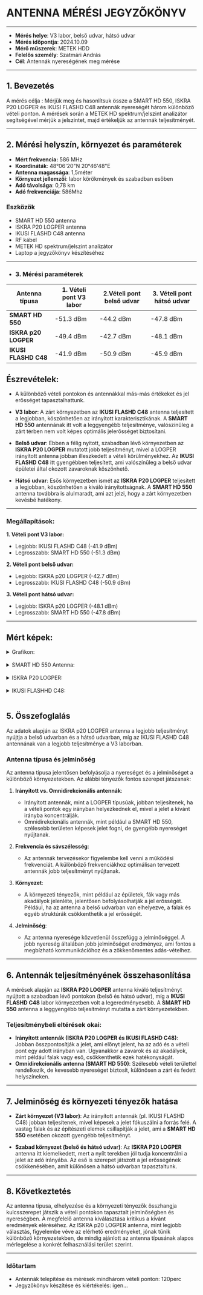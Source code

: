 # ANTENNA MÉRÉSI JEGYZŐKÖNYV
---
- **Mérés helye**: V3 labor, belső udvar, hátsó udvar
- **Mérés időpontja**: 2024.10.09
- **Mérő műszerek**:  METEK HDD
- **Felelős személy**: Szatmári András
- **Cél**: Antennák nyereségének meg mérése
---

## 1. **Bevezetés**
A mérés célja :
Mérjük meg és hasonlítsuk össze a SMART HD 550, ISKRA P20 LOGPER és IKUSI FLASHD C48 antennák nyereségét három különböző vételi ponton. A mérések során a METEK HD spektrum/jelszint analizátor segítségével mérjük a jelszintet, majd értékeljük az antennák teljesítményét.

---

## 2. **Mérési helyszín, környezet és paraméterek**

- **Mért frekvencia:** 586 MHz
- **Koordináták**: 48°06'20"N 20°46'48"E
- **Antenna magassága**: 1,5méter
- **Környezet jellemzői**: labor körökmények és szabadban esőben
- **Adó távolsága**: 0,78 km
- **Adó frekvenciája**: 586Mhz

### Eszközök
- SMART HD 550 antenna
- ISKRA P20 LOGPER antenna
- IKUSI FLASHD C48 antenna
- RF kábel
- METEK HD spektrum/jelszint analizátor
- Laptop a jegyzőkönyv készítéséhez

---

- ### 3. **Mérési paraméterek**


| Antenna típusa |1. Vételi pont V3 labor |2.Vételi pont belső udvar | 3. Vételi pont hátsó udvar|
|-----------------------|-------------|-----------|------------|
| **SMART HD 550**      | -51.3 dBm   | -44.2 dBm | -47.8 dBm  |
| **ISKRA p20 LOGPER**  | -49.4 dBm   | -42.7 dBm | -48.1 dBm  |
| **IKUSI FLASHD C48**  | -41.9 dBm   | -50.9 dBm | -45.9 dBm  |

## Észrevételek:
- A különböző vételi pontokon és antennákkal más-más értékeket és jel erősséget tapasztalhattunk.
  
- **V3 labor**: A zárt környezetben az **IKUSI FLASHD C48** antenna teljesített a legjobban, köszönhetően az irányított karakterisztikának. A **SMART HD 550** antennának itt volt a leggyengébb teljesítménye, valószínűleg a zárt térben nem volt képes optimális jelerősséget biztosítani.
  
- **Belső udvar**: Ebben a félig nyitott, szabadban lévő környezetben az **ISKRA P20 LOGPER** mutatott jobb teljesítményt, mivel a LOGPER irányított antenna jobban illeszkedett a vételi körülményekhez. Az **IKUSI FLASHD C48** itt gyengébben teljesített, ami valószínűleg a belső udvar épületei által okozott zavaroknak köszönhető.

- **Hátsó udvar**:  Esős környezetben ismét az **ISKRA P20 LOGPER** teljesített a legjobban, köszönhetően a kiváló irányítottságnak. A **SMART HD 550** antenna továbbra is alulmaradt, ami azt jelzi, hogy a zárt környezetben kevésbé hatékony.
  
---

### Megállapítások:
**1. Vételi pont V3 labor:**

- Legjobb: IKUSI FLASHD C48 (-41.9 dBm)
- Legrosszabb: SMART HD 550 (-51.3 dBm)

**2. Vételi pont belső udvar:**

- Legjobb: ISKRA p20 LOGPER (-42.7 dBm)
- Legrosszabb: IKUSI FLASHD C48 (-50.9 dBm)

**3. Vételi pont hátsó udvar:**

- Legjobb: ISKRA p20 LOGPER (-48.1 dBm)
- Legrosszabb: SMART HD 550 (-47.8 dBm)

---

## Mért képek:

<details>
    <summary>Grafikon:</summary>
   
   <img src="https://raw.githubusercontent.com/1SzatmariAndras6/TAVKOZLES2/refs/heads/main/JEGYZOKONYV/ANTENNAK/its_snapshot_0000.bmp.png"/>


</details>

<br>

<details>
    <summary>SMART HD 550 Antenna:</summary>
   
   **1.Mérés:**
    <img src="https://raw.githubusercontent.com/1SzatmariAndras6/TAVKOZLES2/refs/heads/main/JEGYZOKONYV/ANTENNAK/its_snapshot_0010.bmp"/>
    <img src="https://raw.githubusercontent.com/1SzatmariAndras6/TAVKOZLES2/refs/heads/main/JEGYZOKONYV/ANTENNAK/its_snapshot_0019.bmp"/>
    <img src="https://raw.githubusercontent.com/1SzatmariAndras6/TAVKOZLES2/refs/heads/main/JEGYZOKONYV/ANTENNAK/its_snapshot_0017.bmp"/>
    

</details>

<br>


<details>
    <summary>ISKRA P20 LOGPER:</summary>
   
   **2. Mérés:**
    <img src="https://raw.githubusercontent.com/1SzatmariAndras6/TAVKOZLES2/refs/heads/main/JEGYZOKONYV/ANTENNAK/its_snapshot_0015.bmp"/>
    <img src="https://raw.githubusercontent.com/1SzatmariAndras6/TAVKOZLES2/refs/heads/main/JEGYZOKONYV/ANTENNAK/its_snapshot_0021.bmp"/>
    <img src="https://raw.githubusercontent.com/1SzatmariAndras6/TAVKOZLES2/refs/heads/main/JEGYZOKONYV/ANTENNAK/its_snapshot_0007.bmp"/>
    

</details>

<br>

<details>
    <summary>IKUSI FLASHHD C48:</summary>
   
   **3. Mérés:**
    <img src="https://raw.githubusercontent.com/1SzatmariAndras6/TAVKOZLES2/refs/heads/main/JEGYZOKONYV/ANTENNAK/its_snapshot_0009.bmp"/>
    <img src="https://raw.githubusercontent.com/1SzatmariAndras6/TAVKOZLES2/refs/heads/main/JEGYZOKONYV/ANTENNAK/its_snapshot_0010.bmp"/>
    <img src="https://raw.githubusercontent.com/1SzatmariAndras6/TAVKOZLES2/refs/heads/main/JEGYZOKONYV/ANTENNAK/its_snapshot_0006.bmp"/>
    

</details>

<br>


## 5. Összefoglalás
Az adatok alapján az ISKRA p20 LOGPER antenna a legjobb teljesítményt nyújtja a belső udvarban és a hátsó udvarban, míg az IKUSI FLASHD C48 antennának van a legjobb teljesítménye a V3 laborban.

### Antenna típusa és jelminőség

Az antenna típusa jelentősen befolyásolja a nyereséget és a jelminőséget a különböző környezetekben. Az alábbi tényezők fontos szerepet játszanak:

1. **Irányított vs. Omnidirekcionális antennák**:
   - Irányított antennák, mint a LOGPER típusúak, jobban teljesítenek, ha a vételi pontok egy irányban helyezkednek el, mivel a jelet a kívánt irányba koncentrálják.
   - Omnidirekcionális antennák, mint például a SMART HD 550, szélesebb területen képesek jelet fogni, de gyengébb nyereséget nyújtanak.

2. **Frekvencia és sávszélesség**:
   - Az antennák tervezésekor figyelembe kell venni a működési frekvenciát. A különböző frekvenciákhoz optimálisan tervezett antennák jobb teljesítményt nyújtanak.

3. **Környezet**:
   - A környezeti tényezők, mint például az épületek, fák vagy más akadályok jelenléte, jelentősen befolyásolhatják a jel erősségét. Például, ha az antenna a belső udvarban van elhelyezve, a falak és egyéb struktúrák csökkenthetik a jel erősségét.

4. **Jelminőség**:
   - Az antenna nyeresége közvetlenül összefügg a jelminőséggel. A jobb nyereség általában jobb jelminőséget eredményez, ami fontos a megbízható kommunikációhoz és a zökkenőmentes adás-vételhez.

 ---
  
## 6. Antennák teljesítményének összehasonlítása

A mérések alapján az **ISKRA P20 LOGPER** antenna kiváló teljesítményt nyújtott a szabadban lévő pontokon (belső és hátsó udvar), míg a **IKUSI FLASHD C48** labor környezetben volt a legeredményesebb. A **SMART HD 550** antenna a leggyengébb teljesítményt mutatta a zárt környezetekben.

### Teljesítménybeli eltérések okai:
- **Irányított antennák (ISKRA P20 LOGPER és IKUSI FLASHD C48)**: Jobban összpontosítják a jelet, ami előnyt jelent, ha az adó és a vételi pont egy adott irányban van. Ugyanakkor a zavarok és az akadályok, mint például falak vagy eső, csökkenthetik ezek hatékonyságát.
- **Omnidirekcionális antenna (SMART HD 550)**: Szélesebb vételi területtel rendelkezik, de kevesebb nyereséget biztosít, különösen a zárt és fedett helyszíneken.

---

## 7. Jelminőség és környezeti tényezők hatása

- **Zárt környezet (V3 labor)**: Az irányított antennák (pl. IKUSI FLASHD C48) jobban teljesítenek, mivel képesek a jelet fókuszálni a forrás felé. A vastag falak és az építészeti elemek csillapítják a jelet, ami a **SMART HD 550** esetében okozott gyengébb teljesítményt.
  
- **Szabad környezet (belső és hátsó udvar)**: Az **ISKRA P20 LOGPER** antenna itt kiemelkedett, mert a nyílt terekben jól tudja koncentrálni a jelet az adó irányába. Az eső is szerepet játszott a jel erősségének csökkenésében, amit különösen a hátsó udvarban tapasztaltunk.

---

## 8. Következtetés

Az antenna típusa, elhelyezése és a környezeti tényezők összhangja kulcsszerepet játszik a vételi pontokon tapasztalt jelminőségben és nyereségben. A megfelelő antenna kiválasztása kritikus a kívánt eredmények eléréséhez. Az ISKRA p20 LOGPER antenna, mint legjobb választás, figyelembe véve az elérhető eredményeket, jónak tűnik különböző környezetekben, de mindig ajánlott az antenna típusának alapos mérlegelése a konkrét felhasználási terület szerint.

---

### Időtartam
- Antennák telepítése és mérések mindhárom vételi ponton: 120perc
- Jegyzőkönyv készítése és kiértékelés: igen...


